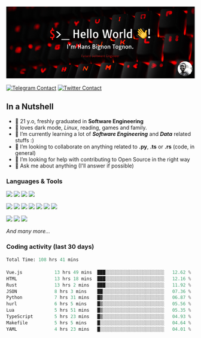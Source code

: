 ![Cover](assets/gh-readme-cover.png)

[![Telegram Contact](https://img.shields.io/badge/Telegram-%230088CC.svg?style=for-the-badge&logo=telegram&logoColor=white)](https://t.me/hanstobi) [![Twitter Contact](https://img.shields.io/badge/Twitter-%2308A0E9.svg?style=for-the-badge&logo=twitter&logoColor=white)](https://twitter.com/_tobihans)

## In a Nutshell
- 👤 21 y.o, freshly graduated in **Software Engineering**
- 🖤 loves dark mode, *Linux*, reading, games and family.
- 🌱 I’m currently learning a lot of ***Software Engineering*** and ***Data*** related stuffs :)
- 👯 I’m looking to collaborate on anything related to **.py**, **.ts** or **.rs** (code, in general)
- 🤔 I’m looking for help with contributing to Open Source in the right way
- 💬 Ask me about anything (I'll answer if possible)

### Languages & Tools
![](https://img.shields.io/badge/Linux-%23eab30f.svg?style=for-the-badge&logo=linux&logoColor=black) ![](https://img.shields.io/badge/Git-%23e54a2f.svg?style=for-the-badge&logo=git&logoColor=white) ![](https://img.shields.io/badge/Github-%231a1d21.svg?style=for-the-badge&logo=github&logoColor=white) ![](https://img.shields.io/badge/Docker-%230394f0.svg?style=for-the-badge&logo=docker&logoColor=white)

![](https://img.shields.io/badge/C-%231a1d21.svg?style=for-the-badge&logo=C&logoColor=white) ![](https://img.shields.io/badge/TypeScript-%230074c2.svg?style=for-the-badge&logo=typescript&logoColor=white) ![](https://img.shields.io/badge/Python-%23f0c540.svg?style=for-the-badge&logo=python) ![](https://img.shields.io/badge/Rust-%23ea4800.svg?style=for-the-badge&logo=rust) ![](https://img.shields.io/badge/Php-%237175aa.svg?style=for-the-badge&logo=php&logoColor=white) ![](https://img.shields.io/badge/HTML-%23d84924.svg?style=for-the-badge&logo=html5&logoColor=white) ![](https://img.shields.io/badge/Scss-%23c45f92.svg?style=for-the-badge&logo=sass&logoColor=white)

![](https://img.shields.io/badge/Vue-%23314559.svg?style=for-the-badge&logo=vue.js) ![](https://img.shields.io/badge/Laravel-%23e54a2f.svg?style=for-the-badge&logo=laravel&logoColor=white) ![](https://img.shields.io/badge/Adonis-%235a45ff.svg?style=for-the-badge&logo=adonisjs)

*And many more...*

### Coding activity (last 30 days)
<!--START_SECTION:waka-->

```python
Total Time: 108 hrs 41 mins

Vue.js            13 hrs 49 mins  ███░░░░░░░░░░░░░░░░░░░░░░   12.62 %
HTML              13 hrs 18 mins  ███░░░░░░░░░░░░░░░░░░░░░░   12.16 %
Rust              13 hrs 2 mins   ███░░░░░░░░░░░░░░░░░░░░░░   11.92 %
JSON              8 hrs 3 mins    ██░░░░░░░░░░░░░░░░░░░░░░░   07.36 %
Python            7 hrs 31 mins   █▓░░░░░░░░░░░░░░░░░░░░░░░   06.87 %
hurl              6 hrs 5 mins    █▒░░░░░░░░░░░░░░░░░░░░░░░   05.56 %
Lua               5 hrs 51 mins   █▒░░░░░░░░░░░░░░░░░░░░░░░   05.35 %
TypeScript        5 hrs 23 mins   █▒░░░░░░░░░░░░░░░░░░░░░░░   04.93 %
Makefile          5 hrs 5 mins    █░░░░░░░░░░░░░░░░░░░░░░░░   04.64 %
YAML              4 hrs 23 mins   █░░░░░░░░░░░░░░░░░░░░░░░░   04.01 %
```

<!--END_SECTION:waka-->
